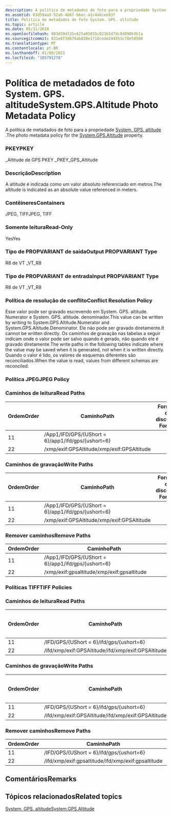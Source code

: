 ```yaml
---
description: A política de metadados de foto para a propriedade System. GPS. altitude.
ms.assetid: 63d59aa3-52a6-4b6f-b6ec-a1c4abcee83f
title: Política de metadados de foto System. GPS. altitude
ms.topic: article
ms.date: 05/31/2018
ms.openlocfilehash: 003d39d135c625a01035c023b5d7dc8d890b3b1a
ms.sourcegitcommit: 831e8f3db78ab820e1710cede244553c70e50500
ms.translationtype: MT
ms.contentlocale: pt-BR
ms.lasthandoff: 01/08/2021
ms.locfileid: "105791278"
---
```

# <a name="systemgpsaltitude-photo-metadata-policy"></a><span data-ttu-id="5cf19-103">Política de metadados de foto System. GPS. altitude</span><span class="sxs-lookup"><span data-stu-id="5cf19-103">System.GPS.Altitude Photo Metadata Policy</span></span>

<span data-ttu-id="5cf19-104">A política de metadados de foto para a propriedade [System. GPS. altitude](../properties/props-system-gps-altitude.md) .</span><span class="sxs-lookup"><span data-stu-id="5cf19-104">The photo metadata policy for the [System.GPS.Altitude](../properties/props-system-gps-altitude.md) property.</span></span>

### <a name="pkey"></a><span data-ttu-id="5cf19-105">PKEY</span><span class="sxs-lookup"><span data-stu-id="5cf19-105">PKEY</span></span>

<span data-ttu-id="5cf19-106">\_Altitude de GPS PKEY \_</span><span class="sxs-lookup"><span data-stu-id="5cf19-106">PKEY\_GPS\_Altitude</span></span>

### <a name="description"></a><span data-ttu-id="5cf19-107">Descrição</span><span class="sxs-lookup"><span data-stu-id="5cf19-107">Description</span></span>

<span data-ttu-id="5cf19-108">A altitude é indicada como um valor absoluto referenciado em metros.</span><span class="sxs-lookup"><span data-stu-id="5cf19-108">The altitude is indicated as an absolute value referenced in meters.</span></span>

### <a name="containers"></a><span data-ttu-id="5cf19-109">Contêineres</span><span class="sxs-lookup"><span data-stu-id="5cf19-109">Containers</span></span>

<span data-ttu-id="5cf19-110">JPEG, TIFF</span><span class="sxs-lookup"><span data-stu-id="5cf19-110">JPEG, TIFF</span></span>

### <a name="read-only"></a><span data-ttu-id="5cf19-111">Somente leitura</span><span class="sxs-lookup"><span data-stu-id="5cf19-111">Read-Only</span></span>

<span data-ttu-id="5cf19-112">Yes</span><span class="sxs-lookup"><span data-stu-id="5cf19-112">Yes</span></span>

### <a name="output-propvariant-type"></a><span data-ttu-id="5cf19-113">Tipo de PROPVARIANT de saída</span><span class="sxs-lookup"><span data-stu-id="5cf19-113">Output PROPVARIANT Type</span></span>

<span data-ttu-id="5cf19-114">R8 de VT \_</span><span class="sxs-lookup"><span data-stu-id="5cf19-114">VT\_R8</span></span>

### <a name="input-propvariant-type"></a><span data-ttu-id="5cf19-115">Tipo de PROPVARIANT de entrada</span><span class="sxs-lookup"><span data-stu-id="5cf19-115">Input PROPVARIANT Type</span></span>

<span data-ttu-id="5cf19-116">R8 de VT \_</span><span class="sxs-lookup"><span data-stu-id="5cf19-116">VT\_R8</span></span>

### <a name="conflict-resolution-policy"></a><span data-ttu-id="5cf19-117">Política de resolução de conflito</span><span class="sxs-lookup"><span data-stu-id="5cf19-117">Conflict Resolution Policy</span></span>

<span data-ttu-id="5cf19-118">Esse valor pode ser gravado escrevendo em System. GPS. altitude. Numerator e System. GPS. altitude. denominador.</span><span class="sxs-lookup"><span data-stu-id="5cf19-118">This value can be written by writing to System.GPS.Altitude.Numerator and System.GPS.Altitude.Denominator.</span></span> <span data-ttu-id="5cf19-119">Ele não pode ser gravado diretamente.</span><span class="sxs-lookup"><span data-stu-id="5cf19-119">It cannot be written directly.</span></span> <span data-ttu-id="5cf19-120">Os caminhos de gravação nas tabelas a seguir indicam onde o valor pode ser salvo quando é gerado, não quando ele é gravado diretamente.</span><span class="sxs-lookup"><span data-stu-id="5cf19-120">The write paths in the following tables indicate where the value may be saved when it is generated, not when it is written directly.</span></span> <span data-ttu-id="5cf19-121">Quando o valor é lido, os valores de esquemas diferentes são reconciliados.</span><span class="sxs-lookup"><span data-stu-id="5cf19-121">When the value is read, values from different schemas are reconciled.</span></span>

### <a name="jpeg-policy"></a><span data-ttu-id="5cf19-122">Política JPEG</span><span class="sxs-lookup"><span data-stu-id="5cf19-122">JPEG Policy</span></span>

### <a name="read-paths"></a><span data-ttu-id="5cf19-123">Caminhos de leitura</span><span class="sxs-lookup"><span data-stu-id="5cf19-123">Read Paths</span></span>



| <span data-ttu-id="5cf19-124">Ordem</span><span class="sxs-lookup"><span data-stu-id="5cf19-124">Order</span></span> | <span data-ttu-id="5cf19-125">Caminho</span><span class="sxs-lookup"><span data-stu-id="5cf19-125">Path</span></span>                     | <span data-ttu-id="5cf19-126">Formato de disco</span><span class="sxs-lookup"><span data-stu-id="5cf19-126">Disk Format</span></span> |
|-------|--------------------------|-------------|
| <span data-ttu-id="5cf19-127">1</span><span class="sxs-lookup"><span data-stu-id="5cf19-127">1</span></span>     | <span data-ttu-id="5cf19-128">/App1/IFD/GPS/{UShort = 6}</span><span class="sxs-lookup"><span data-stu-id="5cf19-128">/app1/ifd/gps/{ushort=6}</span></span> |             |
| <span data-ttu-id="5cf19-129">2</span><span class="sxs-lookup"><span data-stu-id="5cf19-129">2</span></span>     | <span data-ttu-id="5cf19-130">/xmp/exif:GPSAltitude</span><span class="sxs-lookup"><span data-stu-id="5cf19-130">/xmp/exif:GPSAltitude</span></span>    |             |



 

### <a name="write-paths"></a><span data-ttu-id="5cf19-131">Caminhos de gravação</span><span class="sxs-lookup"><span data-stu-id="5cf19-131">Write Paths</span></span>



| <span data-ttu-id="5cf19-132">Ordem</span><span class="sxs-lookup"><span data-stu-id="5cf19-132">Order</span></span> | <span data-ttu-id="5cf19-133">Caminho</span><span class="sxs-lookup"><span data-stu-id="5cf19-133">Path</span></span>                     | <span data-ttu-id="5cf19-134">Formato de disco</span><span class="sxs-lookup"><span data-stu-id="5cf19-134">Disk Format</span></span> |
|-------|--------------------------|-------------|
| <span data-ttu-id="5cf19-135">1</span><span class="sxs-lookup"><span data-stu-id="5cf19-135">1</span></span>     | <span data-ttu-id="5cf19-136">/App1/IFD/GPS/{UShort = 6}</span><span class="sxs-lookup"><span data-stu-id="5cf19-136">/app1/ifd/gps/{ushort=6}</span></span> |             |
| <span data-ttu-id="5cf19-137">2</span><span class="sxs-lookup"><span data-stu-id="5cf19-137">2</span></span>     | <span data-ttu-id="5cf19-138">/xmp/exif:GPSAltitude</span><span class="sxs-lookup"><span data-stu-id="5cf19-138">/xmp/exif:GPSAltitude</span></span>    |             |



 

### <a name="remove-paths"></a><span data-ttu-id="5cf19-139">Remover caminhos</span><span class="sxs-lookup"><span data-stu-id="5cf19-139">Remove Paths</span></span>



| <span data-ttu-id="5cf19-140">Ordem</span><span class="sxs-lookup"><span data-stu-id="5cf19-140">Order</span></span> | <span data-ttu-id="5cf19-141">Caminho</span><span class="sxs-lookup"><span data-stu-id="5cf19-141">Path</span></span>                     |
|-------|--------------------------|
| <span data-ttu-id="5cf19-142">1</span><span class="sxs-lookup"><span data-stu-id="5cf19-142">1</span></span>     | <span data-ttu-id="5cf19-143">/App1/IFD/GPS/{UShort = 6}</span><span class="sxs-lookup"><span data-stu-id="5cf19-143">/app1/ifd/gps/{ushort=6}</span></span> |
| <span data-ttu-id="5cf19-144">2</span><span class="sxs-lookup"><span data-stu-id="5cf19-144">2</span></span>     | <span data-ttu-id="5cf19-145">/xmp/exif:gpsaltitude</span><span class="sxs-lookup"><span data-stu-id="5cf19-145">/xmp/exif:gpsaltitude</span></span>    |



 

### <a name="tiff-policies"></a><span data-ttu-id="5cf19-146">Políticas TIFF</span><span class="sxs-lookup"><span data-stu-id="5cf19-146">TIFF Policies</span></span>

### <a name="read-paths"></a><span data-ttu-id="5cf19-147">Caminhos de leitura</span><span class="sxs-lookup"><span data-stu-id="5cf19-147">Read Paths</span></span>



| <span data-ttu-id="5cf19-148">Ordem</span><span class="sxs-lookup"><span data-stu-id="5cf19-148">Order</span></span> | <span data-ttu-id="5cf19-149">Caminho</span><span class="sxs-lookup"><span data-stu-id="5cf19-149">Path</span></span>                      | <span data-ttu-id="5cf19-150">Formato de disco</span><span class="sxs-lookup"><span data-stu-id="5cf19-150">Disk Format</span></span> |
|-------|---------------------------|-------------|
| <span data-ttu-id="5cf19-151">1</span><span class="sxs-lookup"><span data-stu-id="5cf19-151">1</span></span>     | <span data-ttu-id="5cf19-152">/IFD/GPS/{UShort = 6}</span><span class="sxs-lookup"><span data-stu-id="5cf19-152">/ifd/gps/{ushort=6}</span></span>       |             |
| <span data-ttu-id="5cf19-153">2</span><span class="sxs-lookup"><span data-stu-id="5cf19-153">2</span></span>     | <span data-ttu-id="5cf19-154">/ifd/xmp/exif:GPSAltitude</span><span class="sxs-lookup"><span data-stu-id="5cf19-154">/ifd/xmp/exif:GPSAltitude</span></span> |             |



 

### <a name="write-paths"></a><span data-ttu-id="5cf19-155">Caminhos de gravação</span><span class="sxs-lookup"><span data-stu-id="5cf19-155">Write Paths</span></span>



| <span data-ttu-id="5cf19-156">Ordem</span><span class="sxs-lookup"><span data-stu-id="5cf19-156">Order</span></span> | <span data-ttu-id="5cf19-157">Caminho</span><span class="sxs-lookup"><span data-stu-id="5cf19-157">Path</span></span>                      | <span data-ttu-id="5cf19-158">Formato de disco</span><span class="sxs-lookup"><span data-stu-id="5cf19-158">Disk Format</span></span> |
|-------|---------------------------|-------------|
| <span data-ttu-id="5cf19-159">1</span><span class="sxs-lookup"><span data-stu-id="5cf19-159">1</span></span>     | <span data-ttu-id="5cf19-160">/IFD/GPS/{UShort = 6}</span><span class="sxs-lookup"><span data-stu-id="5cf19-160">/ifd/gps/{ushort=6}</span></span>       |             |
| <span data-ttu-id="5cf19-161">2</span><span class="sxs-lookup"><span data-stu-id="5cf19-161">2</span></span>     | <span data-ttu-id="5cf19-162">/ifd/xmp/exif:GPSAltitude</span><span class="sxs-lookup"><span data-stu-id="5cf19-162">/ifd/xmp/exif:GPSAltitude</span></span> |             |



 

### <a name="remove-paths"></a><span data-ttu-id="5cf19-163">Remover caminhos</span><span class="sxs-lookup"><span data-stu-id="5cf19-163">Remove Paths</span></span>



| <span data-ttu-id="5cf19-164">Ordem</span><span class="sxs-lookup"><span data-stu-id="5cf19-164">Order</span></span> | <span data-ttu-id="5cf19-165">Caminho</span><span class="sxs-lookup"><span data-stu-id="5cf19-165">Path</span></span>                      |     |
|-------|---------------------------|-----|
| <span data-ttu-id="5cf19-166">1</span><span class="sxs-lookup"><span data-stu-id="5cf19-166">1</span></span>     | <span data-ttu-id="5cf19-167">/IFD/GPS/{UShort = 6}</span><span class="sxs-lookup"><span data-stu-id="5cf19-167">/ifd/gps/{ushort=6}</span></span>       |     |
| <span data-ttu-id="5cf19-168">2</span><span class="sxs-lookup"><span data-stu-id="5cf19-168">2</span></span>     | <span data-ttu-id="5cf19-169">/ifd/xmp/exif:gpsaltitude</span><span class="sxs-lookup"><span data-stu-id="5cf19-169">/ifd/xmp/exif:gpsaltitude</span></span> |     |



 

## <a name="remarks"></a><span data-ttu-id="5cf19-170">Comentários</span><span class="sxs-lookup"><span data-stu-id="5cf19-170">Remarks</span></span>

## <a name="related-topics"></a><span data-ttu-id="5cf19-171">Tópicos relacionados</span><span class="sxs-lookup"><span data-stu-id="5cf19-171">Related topics</span></span>

<dl> <dt>

[<span data-ttu-id="5cf19-172">System. GPS. altitude</span><span class="sxs-lookup"><span data-stu-id="5cf19-172">System.GPS.Altitude</span></span>](../properties/props-system-gps-altitude.md)
</dt> </dl>

 

 
